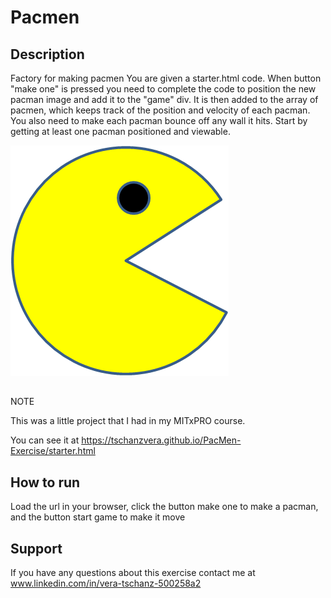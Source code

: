 # Pacmen

## Description

Factory for making pacmen
You are given a starter.html code.
When button "make one" is pressed you need to complete the code 
to position the new pacman image and add it to the "game" div. It is then added to the array of pacmen, which keeps track of the position and velocity of each pacman.
You also need to make each pacman bounce off any wall it hits. 
Start by getting at least one pacman positioned and viewable. 

<img src="PacMan1.png">




##
NOTE

This was a little project that I had in my MITxPRO course.  

You can see it at https://tschanzvera.github.io/PacMen-Exercise/starter.html

## How to run

Load the url in your browser, click the button make one to make a pacman, and the button start game to make it move

## Support

If you have any questions about this exercise contact me at www.linkedin.com/in/vera-tschanz-500258a2
